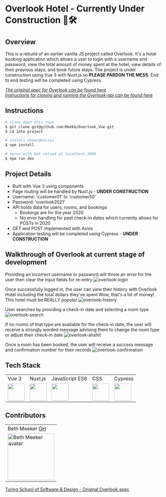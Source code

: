 # Overlook Hotel - Currently Under Construction 🦺🛠

## Overview
This is a rebuild of an earlier vanilla JS project called Overlook. It's a hotel booking application which allows a user to login with a username and password, view the total amount of money spent at the hotel, view details of their previous stays, and book future stays. The project is under construction using Vue 3 with Nuxt.js so **PLEASE PARDON THE MESS**. End to end testing will be completed using Cypress.

*[The original spec for Overlook can be found here](https://frontend.turing.edu/projects/overlook.html)*  
*[Instructions for cloning and running the Overlook-api can be found here](https://github.com/turingschool-examples/overlook-api)*

## Instructions

```bash
# clone down this repo
$ git clone git@github.com:Meekb/Overlook_Vue.git 
$ cd into project

# install dependencies
$ npm install

# serve with hot reload at localhost:3000
$ npm run dev
```
## Project Details
  * Built with Vue 3 using components
  * Page routing will be handled by Nuxt.js - **UNDER CONSTRUCTION**
  * Username: 'customer01' to 'customer50'
  * Password: 'overlook2021'
  * API holds data for users, rooms, and bookings
    * Bookings are for the year 2020  
    * No error handling for past check-in dates which currently allows for POSTs in 2020
  * GET and POST implemented with Axios
  * Application testing will be completed using Cypress - **UNDER CONSTRUCTION**

## Walkthrough of Overlook at current stage of development

Providing an incorrect username or password will throw an error for the user then clear the input fields for re-entry
![overlook-login](https://user-images.githubusercontent.com/76264735/132587112-3c6df0dc-fcee-4acb-a649-726d4306d11f.gif)

Once successfully logged in, the user can view their history with Overlook Hotel including the total dollars they've spent 
Wow, that's a lot of money! This hotel must be REALLY popular
![overlook-history](https://user-images.githubusercontent.com/76264735/132587356-a83bc8e0-87a1-4177-ad3e-de072501783b.gif)

User searches by providing a check-in date and selecting a room type
![overlook-search](https://user-images.githubusercontent.com/76264735/132585053-2a229971-be18-4393-9bb7-445673d8bd07.gif)

If no rooms of that type are available for the check-in date, the user will receive a strongly worded message advising them to 
change the room type or adjust their check-in date
![overlook-ahshit](https://user-images.githubusercontent.com/76264735/132585448-e57f4f45-83bd-4861-bdb8-700ee5be98f7.gif)

Once a room has been booked, the user will receive a success message and confirmation number for their records
![overlook-confirmation](https://user-images.githubusercontent.com/76264735/132585522-afd0469d-284a-4659-8102-878e8e721b8d.gif)

## Tech Stack
<table>
  <tr>
    <td>Vue 3</td>
    <td>Nuxt.js</td>
    <td>JavaScript ES6</td>
    <td>CSS</td>
    <td>Cypress</td>
  </tr>
  <tr>
    <td><img width="55" src="https://raw.githubusercontent.com/gilbarbara/logos/master/logos/vue.svg"/></td>
    <td><img width="55" src="https://raw.githubusercontent.com/gilbarbara/logos/master/logos/nuxt.svg"/></td>   
    <td><img width="55" src="https://raw.githubusercontent.com/gilbarbara/logos/master/logos/javascript.svg"/></td>
    <td><img width="55" src="https://raw.githubusercontent.com/gilbarbara/logos/master/logos/css-3.svg"/></td>
    <td><img width="55" src="https://raw.githubusercontent.com/gilbarbara/logos/master/logos/cypress.svg"/></td>
  </tr>
</table>

## Contributors
<table>
  <tr>
   <td> Beth Meeker <a href="https://github.com/meekb">GH</td>
  </tr>
  </tr>
    <td><img src="https://avatars.githubusercontent.com/u/76264735?v=4" alt="Beth Meeker avatar"
    width="150" height="auto" /></td>
  </tr>
</table>

[Turing School of Software & Design - Original Overlook spec](https://frontend.turing.edu/projects/overlook.html)
